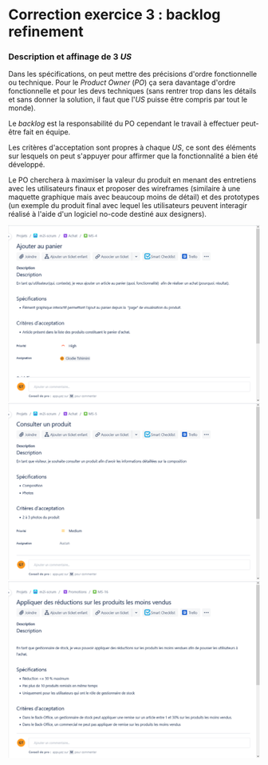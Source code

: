# Correction exercice 3 : backlog refinement

### Description et affinage de 3 *US*

Dans les spécifications, on peut mettre des précisions d'ordre fonctionnelle ou technique. Pour le *Product Owner* (*PO*) ça sera davantage d'ordre fonctionnelle et pour les devs techniques (sans rentrer trop dans les détails et sans donner la solution, il faut que l'*US* puisse être compris par tout le monde).

Le *backlog* est la responsabilité du PO cependant le travail à effectuer peut-être fait en équipe.

Les critères d'acceptation sont propres à chaque *US*, ce sont des éléments sur lesquels on peut s'appuyer pour affirmer que la fonctionnalité a bien été développé.

Le PO cherchera à maximiser la valeur du produit en menant des entretiens avec les utilisateurs finaux et proposer des wireframes (similaire à une maquette graphique mais avec beaucoup moins de détail) et des prototypes (un exemple du produit final avec lequel les utilisateurs peuvent interagir réalisé à l'aide d'un logiciel no-code destiné aux designers).

![us1](img/us1.png)
![us2](img/us2.png)
![us3](img/us3.png)